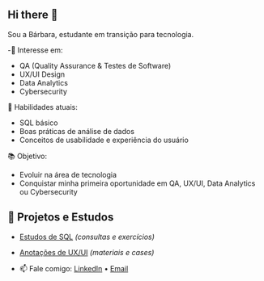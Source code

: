 ## Hi there 👋

Sou a Bárbara, estudante em transição para tecnologia. 

-🎯 Interesse em:
- QA (Quality Assurance & Testes de Software)  
- UX/UI Design  
- Data Analytics  
- Cybersecurity  

📌 Habilidades atuais:
- SQL básico  
- Boas práticas de análise de dados  
- Conceitos de usabilidade e experiência do usuário  

📚 Objetivo:
- Evoluir na área de tecnologia  
- Conquistar minha primeira oportunidade em QA, UX/UI, Data Analytics ou Cybersecurity  


## 📂 Projetos e Estudos
- [Estudos de SQL](#) *(consultas e exercícios)*  
- [Anotações de UX/UI](#) *(materiais e cases)*
  
- 📫 Fale comigo: [LinkedIn](linkedin.com/in/barbara-regina-silva) • [Email](
barbara_regina66@outlook.com)

